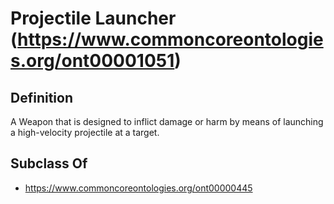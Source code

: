 # Projectile Launcher (https://www.commoncoreontologies.org/ont00001051)

## Definition
A Weapon that is designed to inflict damage or harm by means of launching a high-velocity projectile at a target.

## Subclass Of
- https://www.commoncoreontologies.org/ont00000445

